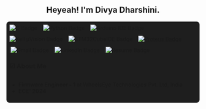 <h2 align="center"> Heyeah! I'm Divya Dharshini. </h2>
<div style="display: flex; justify-content: space-between; align-items: center; flex-wrap: wrap; padding: 8px; background-color: #1e1e1e; border-radius: 8px;">

  <!-- Left: Language & Tools -->
  <div style="display: flex; gap: 12px; flex-wrap: wrap;">
    <a href="https://icons8.com/icon/40670/c-programming">
      <img src="https://img.shields.io/badge/C-grey.svg?style=flat-square&logo=c&logoColor=0133AD" alt="C Badge" align="left"/>
    </a>
    <a href="https://icons8.com/icon/13441/python">
      <img src="https://img.shields.io/badge/Python-F5C400.svg?style=flat-square&logo=python&logoColor=F5C400" alt="Python Badge" align="left"/>
    </a>
    <a href="https://icons8.com/icon/Of4lZV2lwBQI/arduino">
      <img src="https://img.shields.io/badge/Arduino%20IDE-blue.svg?style=flat-square&logo=arduino&logoColor=00878F" alt="Arduino IDE Badge" align="left"/>
    </a>
    <a href="https://github.com/Divyadd3005/Divyadd3005/blob/main/armkeil.svg">
      <img src="https://img.shields.io/badge/Keil%20μVision-blue.svg?style=flat-square&logo=arm&logoColor=white" alt="Keil μVision Badge" align="left"/>
    </a>
    <a href="https://github.com/Divyadd3005/Divyadd3005/blob/main/stmicroelectronics.svg">
      <img src="https://img.shields.io/badge/STM32CubeIDE-FDB511.svg?style=flat-square&logo=stmicroelectronics&logoColor=03234B" alt="STM32CubeIDE Badge" align="left"/>
    </a>
    <a href="https://github.com/Divyadd3005/Divyadd3005/blob/main/proteus-color.svg">
      <img src="https://img.shields.io/badge/Proteus%208-02303A.svg?style=flat-square&logo=proteus&logoColor=1C79B3" alt="Proteus Badge" "align="left"/>
    </a>
    <a href="mailto:divyadharshini300503@gmail.com">
      <img src="https://img.shields.io/badge/Gmail-black.svg?style=flat-square&logo=gmail&logoColor=EA4335" alt="Gmail Badge" align="right"/>
    </a>
    <a href="https://www.linkedin.com/in/divya-dharshini-p-a-2b45b9266/">
      <img src="https://img.shields.io/badge/LinkedIn-black.svg?style=flat-square&logo=linkedin&logoColor=0A66C2" alt="LinkedIn Badge" align="right"/>
    </a>
    <a href="https://github.com/Divyadd3005/Divyadd3005/blob/main/Resume%20Divya_Dharshini.pdf">
      <img src="https://img.shields.io/badge/Resume-black.svg?style=flat-square&logo=readme&logoColor=white" alt="Resume Badge" align="right"/>
    </a>
</div>


### ☑ About Me
- **Firmware Engineer - 1** at WheelsEye Technologies Pvt. Ltd, India
- **ECE' 2024**
